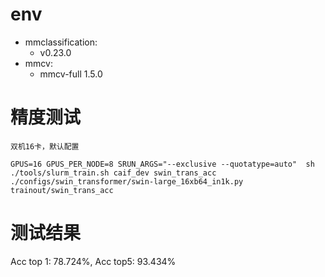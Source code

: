 # env
- mmclassification:
    - v0.23.0
- mmcv:
    - mmcv-full 1.5.0




# 精度测试
```
双机16卡，默认配置

GPUS=16 GPUS_PER_NODE=8 SRUN_ARGS="--exclusive --quotatype=auto"  sh ./tools/slurm_train.sh caif_dev swin_trans_acc ./configs/swin_transformer/swin-large_16xb64_in1k.py trainout/swin_trans_acc

```

# 测试结果
Acc top 1: 78.724%, Acc top5: 93.434%